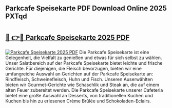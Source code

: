 ## Parkcafe Speisekarte PDF Download Online 2025 PXTqd

# <h2><a href="http://gcb6jx9.nevu.top/?p=Parkcafe+Speisekarte">🔗 👉🔴 Parkcafe Speisekarte 2025 PDF</a></h2>

[![Parkcafe Speisekarte 2025 PDF](https://i.imgur.com/dBaPXMq.png)](http://gcb6jx9.nevu.top/?p=Parkcafe+Speisekarte)
Die Parkcafe Speisekarte ist eine Gelegenheit, die Vielfalt zu genießen und etwas für sich selbst zu wählen. Unser Salatbereich auf der Parkcafe Speisekarte bietet leichte und frische Gerichte. Für diejenigen, die Fleisch bevorzugen, bieten wir eine umfangreiche Auswahl an Gerichten auf der Parkcafe Speisekarte an: Rindfleisch, Schweinefleisch, Huhn und Fisch. Unseren Auserwählten bieten wir Gourmet-Gerichte wie Schaschlik und Steak an, die auf einem alten Feuer zubereitet werden. Die Parkcafe Speisekarte unserer Cafeteria bietet eine große Auswahl an Desserts, von traditionellen Kuchen und Kuchen bis hin zu erlesenen Crème Brûlée und Schokoladen-Eclairs.
